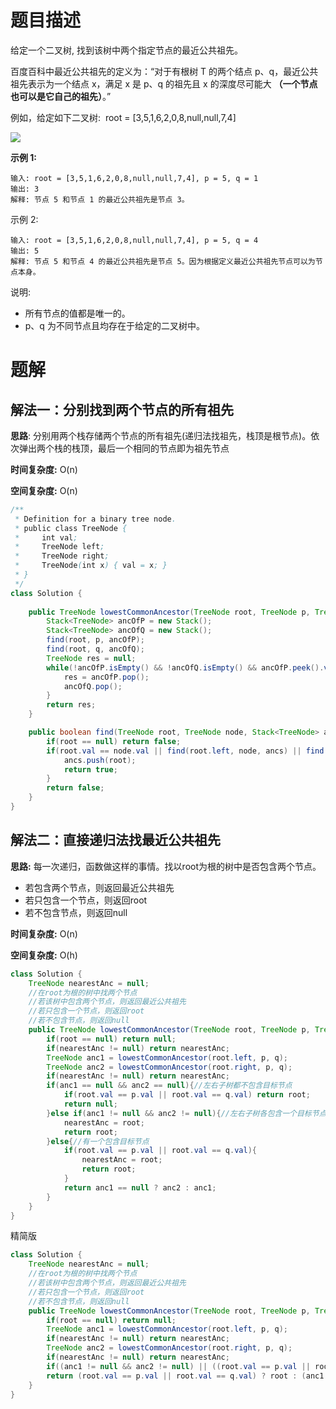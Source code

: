 # 题目描述
给定一个二叉树, 找到该树中两个指定节点的最近公共祖先。

百度百科中最近公共祖先的定义为：“对于有根树 T 的两个结点 p、q，最近公共祖先表示为一个结点 x，满足 x 是 p、q 的祖先且 x 的深度尽可能大 __（一个节点也可以是它自己的祖先）__。”

例如，给定如下二叉树:  root = [3,5,1,6,2,0,8,null,null,7,4]

![](https://assets.leetcode-cn.com/aliyun-lc-upload/uploads/2018/12/15/binarytree.png) 

__示例 1:__
```
输入: root = [3,5,1,6,2,0,8,null,null,7,4], p = 5, q = 1
输出: 3
解释: 节点 5 和节点 1 的最近公共祖先是节点 3。
```
示例 2:
```
输入: root = [3,5,1,6,2,0,8,null,null,7,4], p = 5, q = 4
输出: 5
解释: 节点 5 和节点 4 的最近公共祖先是节点 5。因为根据定义最近公共祖先节点可以为节点本身。
```

说明:
* 所有节点的值都是唯一的。
* p、q 为不同节点且均存在于给定的二叉树中。

# 题解
## 解法一：分别找到两个节点的所有祖先

__思路__:
分别用两个栈存储两个节点的所有祖先(递归法找祖先，栈顶是根节点)。依次弹出两个栈的栈顶，最后一个相同的节点即为祖先节点 

__时间复杂度:__ O(n) 

__空间复杂度:__ O(n)
  
```java
/**
 * Definition for a binary tree node.
 * public class TreeNode {
 *     int val;
 *     TreeNode left;
 *     TreeNode right;
 *     TreeNode(int x) { val = x; }
 * }
 */
class Solution {
    
    public TreeNode lowestCommonAncestor(TreeNode root, TreeNode p, TreeNode q) {
        Stack<TreeNode> ancOfP = new Stack();
        Stack<TreeNode> ancOfQ = new Stack();
        find(root, p, ancOfP);
        find(root, q, ancOfQ);
        TreeNode res = null;
        while(!ancOfP.isEmpty() && !ancOfQ.isEmpty() && ancOfP.peek().val == ancOfQ.peek().val){
            res = ancOfP.pop();
            ancOfQ.pop();
        }
        return res;
    }

    public boolean find(TreeNode root, TreeNode node, Stack<TreeNode> ancs){
        if(root == null) return false;
        if(root.val == node.val || find(root.left, node, ancs) || find(root.right, node, ancs)){
            ancs.push(root);
            return true;
        }
        return false;
    }
}
```

## 解法二：直接递归法找最近公共祖先

__思路:__
每一次递归，函数做这样的事情。找以root为根的树中是否包含两个节点。
* 若包含两个节点，则返回最近公共祖先
* 若只包含一个节点，则返回root
* 若不包含节点，则返回null

__时间复杂度:__ O(n) 

__空间复杂度:__ O(h)

```java
class Solution {
    TreeNode nearestAnc = null;
    //在root为根的树中找两个节点
    //若该树中包含两个节点，则返回最近公共祖先
    //若只包含一个节点，则返回root
    //若不包含节点，则返回null
    public TreeNode lowestCommonAncestor(TreeNode root, TreeNode p, TreeNode q) {
        if(root == null) return null;
        if(nearestAnc != null) return nearestAnc;
        TreeNode anc1 = lowestCommonAncestor(root.left, p, q);
        TreeNode anc2 = lowestCommonAncestor(root.right, p, q);
        if(nearestAnc != null) return nearestAnc;
        if(anc1 == null && anc2 == null){//左右子树都不包含目标节点
            if(root.val == p.val || root.val == q.val) return root;
            return null;
        }else if(anc1 != null && anc2 != null){//左右子树各包含一个目标节点
            nearestAnc = root;
            return root;
        }else{//有一个包含目标节点
            if(root.val == p.val || root.val == q.val){
                nearestAnc = root;
                return root;
            }
            return anc1 == null ? anc2 : anc1;
        }
    }
}
```

精简版
```java
class Solution {
    TreeNode nearestAnc = null;
    //在root为根的树中找两个节点
    //若该树中包含两个节点，则返回最近公共祖先
    //若只包含一个节点，则返回root
    //若不包含节点，则返回null
    public TreeNode lowestCommonAncestor(TreeNode root, TreeNode p, TreeNode q) {
        if(root == null) return null;
        TreeNode anc1 = lowestCommonAncestor(root.left, p, q);
        if(nearestAnc != null) return nearestAnc;
        TreeNode anc2 = lowestCommonAncestor(root.right, p, q);
        if(nearestAnc != null) return nearestAnc;
        if((anc1 != null && anc2 != null) || ((root.val == p.val || root.val == q.val) && (anc1 != null || anc2 != null))) return (nearestAnc = root);
        return (root.val == p.val || root.val == q.val) ? root : (anc1 != null ? anc1 : anc2);
    }
}
```
